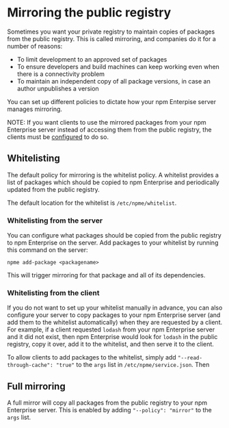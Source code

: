 <!--
order: 5
title: Mirroring the public registry
-->

# Mirroring the public registry

Sometimes you want your private registry to maintain copies of packages from the public registry. This is called mirroring, and companies do it for a number of reasons:

- To limit development to an approved set of packages
- To ensure developers and build machines can keep working even when there is a connectivity problem
- To maintain an independent copy of all package versions, in case an author unpublishes a version

You can set up different policies to dictate how your npm Enterpise server manages mirroring.

NOTE: If you want clients to use the mirrored packages from your npm Enterprise server instead of accessing them from the public registry, the clients must be [configured](/enterprise/client-configuration#using-your-private-registry-for-all-packages) to do so.

## Whitelisting

The default policy for mirroring is the whitelist policy. A whitelist provides a list of packages which should be copied to npm Enterprise and periodically updated from the public registry.

The default location for the whitelist is `/etc/npme/whitelist`.

### Whitelisting from the server

You can configure what packages should be copied from the public registry to npm Enterprise on the server. Add packages to your whitelist by running this command on the server:

```
npme add-package <packagename>
```

This will trigger mirroring for that package and all of its dependencies.

### Whitelisting from the client

If you do not want to set up your whitelist manually in advance, you can also configure your server to copy packages to your npm Enterprise server (and add them to the whitelist automatically) when they are requested by a client. For example, if a client requested `lodash` from your npm Enterprise server and it did not exist, then npm Enterprise would look for `lodash` in the public registry, copy it over, add it to the whitelist, and then serve it to the client.

To allow clients to add packages to the whitelist, simply add `"--read-through-cache": "true"` to the `args` list in `/etc/npme/service.json`. Then

## Full mirroring

A full mirror will copy all packages from the public registry to your npm Enterprise server. This is enabled by adding `"--policy": "mirror"` to the `args` list.
